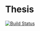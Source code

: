 # Thesis
[![Build Status](https://travis-ci.org/korut94/Thesis.svg?branch=master)](https://travis-ci.org/korut94/Thesis)
